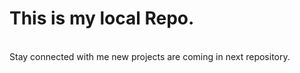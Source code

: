 # This is my local Repo.
<br> Stay connected with me new projects are coming in next repository.<br>